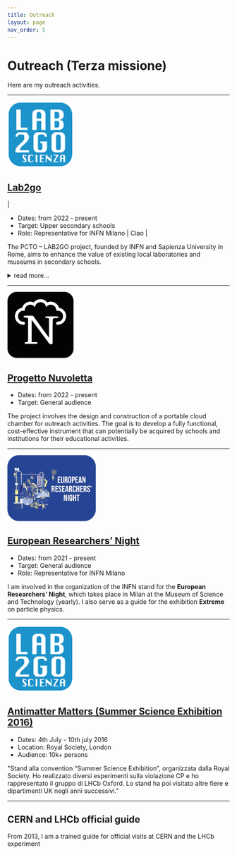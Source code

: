 ```yaml
---
title: Outreach
layout: page
nav_order: 5
---
```

# Outreach (Terza missione)
Here are my outreach activities.


---
<img src="assets/images/lab2go.png" alt="lab2go" style="height:150px; border:0;">

## [Lab2go](https://web.infn.it/lab2go/)

|
- Dates: from 2022 - present
- Target: Upper secondary schools
- Role: Representative for INFN Milano
|
Ciao
|


The PCTO – LAB2GO project, founded by INFN and Sapienza University in Rome, aims to enhance the value of existing local laboratories and museums in secondary schools. 
<details>
<summary>read more...</summary>
In Milan, activities are carried out in > 40 high schools in the city (e.g. Liceo Donatelli-Pascal, Piero Bottoni, etc.).
The project targets upper secondary schools nationwide with the following objectives:  
- Enhancing the existing educational heritage in secondary schools.  
- Promoting laboratory-based teaching in schools and sharing best teaching practices through the creation of materials and events open to the school community and/or a broader audience.  
- Training teachers in laboratory-based teaching practices.
The activities take place within the school facilities in collaboration with class teachers and are carried out over multiple afternoon lab sessions throughout the year. This lab work can then serve as input for preparing materials for the final-year state exam.
</details>

---
<img src="assets/images/nuvoletta.png" alt="Nuvoletta" style="height:150px; border:0;">

## [Progetto Nuvoletta](https://nuvoletta.mi.infn.it/)
- Dates: from 2022 - present
- Target: General audience

The project involves the design and construction of a portable cloud chamber for outreach activities. The goal is to develop a fully functional, cost-effective instrument that can potentially be acquired by schools and institutions for their educational activities.

---
<img src="assets/images/europeannight.png" alt="Researchers Night" style="height:150px; border:0;">

## [European Researchers’ Night](https://collisioni.infn.it/evento/linfn-alla-notte-europea-delle-ricercatrici-e-dei-ricercatori-2023/)
- Dates: from 2021 - present
- Target: General audience
- Role: Representative for INFN Milano

I am involved in the organization of the INFN stand for the **European Researchers’ Night**, which takes place in Milan at the Museum of Science and Technology (yearly). I also serve as a guide for the exhibition **Extreme** on particle physics.

---
<img src="assets/images/lab2go.png" alt="lab2go" style="width:150px; border:0;">

## [Antimatter Matters (Summer Science Exhibition 2016)](http://antimatter-matters.org/)
- Dates: 4th July - 10th july 2016
- Location: Royal Society, London
- Audience: 10k+ persons
 
"Stand alla convention “Summer Science Exhibition”, organizzata dalla Royal Society. Ho realizzato diversi esperimenti sulla violazione CP e ho rappresentato il gruppo di LHCb Oxford. Lo stand ha poi visitato altre fiere e dipartimenti UK negli anni successivi."

---

## CERN and LHCb official guide
From 2013, I am a trained guide for official visits at CERN and the LHCb experiment



